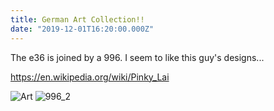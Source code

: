```yaml
---
title: German Art Collection!!
date: "2019-12-01T16:20:00.000Z"
---
```

The e36 is joined by a 996.  I seem to like this guy's designs...

https://en.wikipedia.org/wiki/Pinky_Lai

![Art](/images/blog/2019/12/01/art.jpg)
![996_2](/images/blog/2019/12/01/996_2.jpg)

